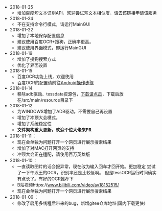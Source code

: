 + 2018-01-25
  + 增加百度短文本识别API，欢迎尝试[短文本相似度](https://console.bce.baidu.com/ai/#/ai/nlp/overview/index)，请去该链接申请该服务
+ 2018-01-24
  + 不在支持命令行模式，请运行MainGUI
+ 2018-01-22
  + 增加了本地保存配置信息
  + 建议使用百度OCR+搜狗，正确率更高。
  + 建议使用界面模式，即运行MainGUI
+ 2018-01-19
  + 增加了搜狗搜索方式
  + 优化了界面设置
+ 2018-01-15
  +  百度OCR功能上线，欢迎使用
  +  百度OCR的配置请前往[Android操作步骤](https://github.com/lingfengsan/MillionHero/wiki/Android%E6%93%8D%E4%BD%9C%E6%AD%A5%E9%AA%A4)
+ 2018-01-14
  +  移除adb驱动、tessdata资源包，[下载请点击](http://url.cn/5nahQml)，下载后放在/src/main/resource目录下
+ 2018-01-12
  +  为WINDOWS增加了ADB驱动，不需要自己再设置
  +  增加了冲顶大会模式。
  +  增加了系统稳定性
  +  **文件架构重大更新，欢迎个位大佬来PR**
+ 2018-01-11 ：
  +  现在会单独为问题打开一个网页进行展示搜索结果
  +  增加了对MAC打开网页的支持
  +  冲顶大会正在适配，请使用百万英雄版
+ 2018-01-10 ：
  + 一直读取图片的话会报异常，现在改为输入回车才回开始。更加稳定 尝试了一下午汉王的OCR，识别率还是比较低啊。 但是tessOCR运行时间确实有点长了。有好的OCR推荐下
  + B站视频https://www.bilibili.com/video/av18152515/
  + 现在会单独为问题打开一个网页进行展示搜索结果
+ 2018-01-09 ：
  + 修改了启用多线程后带来的bug，新增gitee仓库地址(国内下载更快）